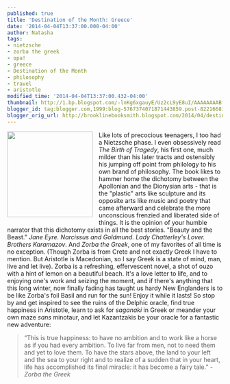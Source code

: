 ```yaml
---
published: true
title: 'Destination of the Month: Greece'
date: '2014-04-04T13:37:00.000-04:00'
author: Natasha
tags:
- nietzsche
- zorba the greek
- opa!
- greece
- Destination of the Month
- philosophy
- travel
- aristotle
modified_time: '2014-04-04T13:37:00.432-04:00'
thumbnail: http://1.bp.blogspot.com/-lnKg6xgauyE/Uz2cL9yE8uI/AAAAAAAABf8/k5OAdFifWe4/s72-c/C88E354C-3097-42D4-A33F-70082DB86C5A.jpg
blogger_id: tag:blogger.com,1999:blog-5767374071871443859.post-8221668198538245013
blogger_orig_url: http://brooklinebooksmith.blogspot.com/2014/04/destination-of-month-greece.html
---
```


<div class="separator" style="clear: both; text-align: center;"><a href="http://1.bp.blogspot.com/-lnKg6xgauyE/Uz2cL9yE8uI/AAAAAAAABf8/k5OAdFifWe4/s1600/C88E354C-3097-42D4-A33F-70082DB86C5A.jpg" imageanchor="1" style="clear: left; float: left; margin-bottom: 1em; margin-right: 1em;"><img border="0" src="http://1.bp.blogspot.com/-lnKg6xgauyE/Uz2cL9yE8uI/AAAAAAAABf8/k5OAdFifWe4/s1600/C88E354C-3097-42D4-A33F-70082DB86C5A.jpg" height="200" width="200" /></a></div>Like lots of precocious teenagers, I too had a Nietzsche phase. I even obsessively read <i>The Birth of Tragedy</i>, his first one, much milder than his later tracts and ostensibly his jumping off point from philology to his own brand of philosophy. The book likes to hammer home the dichotomy between the Apollonian and the Dionysian arts - that is the "plastic" arts like sculpture and its opposite arts like music and poetry that came afterward and celebrate the more unconscious frenzied and liberated side of things. It is the opinion of your humble narrator that this dichotomy exists in all the best stories. "Beauty and the Beast." <i>Jane Eyre. Narcissus and Goldmund. Lady Chatterley's Lover. Brothers Karamazov</i>. And <i>Zorba the Greek</i>, one of my favorites of all time is no exception. (Though Zorba is from Crete and not exactly Greek I have to mention. But Aristotle is Macedonian, so I say Greek is a state of mind, man, live and let live). Zorba is a refreshing, effervescent novel, a shot of ouzo with a hint of lemon on a beautiful beach. It's a love letter to life, and to enjoying one's work and seizing the moment, and if there's anything that this long winter, now finally fading has taught us hardy New Englanders is to be like Zorba's foil Basil and run for the sun! Enjoy it while it lasts! So stop by and get inspired to see the ruins of the Delphic oracle, find true happiness in Aristotle, learn to ask for <i>saganaki </i>in Greek or meander your own maze <i>sans</i> minotaur, and let Kazantzakis be your oracle for a fantastic new adventure:<br /><blockquote class="tr_bq">“This is true happiness: to have no ambition and to work like a horse as if you had every ambition. To live far from men, not to need them and yet to love them. To have the stars above, the land to your left and the sea to your right and to realize of a sudden that in your heart, life has accomplished its final miracle: it has become a fairy tale.” -<i>Zorba the Greek</i></blockquote>